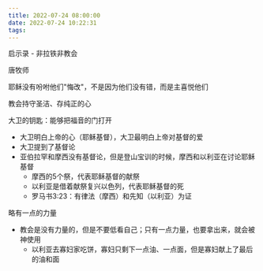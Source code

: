 ```yaml
---
title: 2022-07-24 08:00:00
date: 2022-07-24 10:22:31
tags:
---
```




启示录 - 非拉铁非教会

唐牧师

耶稣没有吩咐他们"悔改"，不是因为他们没有错，而是主喜悦他们

教会持守圣洁、存纯正的心

大卫的钥匙：能够把福音的门打开

- 大卫明白上帝的心（耶稣基督），大卫最明白上帝对基督的爱
- 大卫提到了基督论
- 亚伯拉罕和摩西没有基督论，但是登山宝训的时候，摩西和以利亚在讨论耶稣基督
  - 摩西的5个祭，代表耶稣基督的献祭
  - 以利亚是借着献祭复兴以色列，代表耶稣基督的死
  - 罗马书3:23：有律法（摩西）和先知（以利亚）为证



略有一点的力量

- 教会是没有力量的，但是不要低看自己；只有一点力量，也要拿出来，就会被神使用
  - 以利亚去寡妇家吃饼，寡妇只剩下一点油、一点面，但是寡妇献上了最后的油和面
